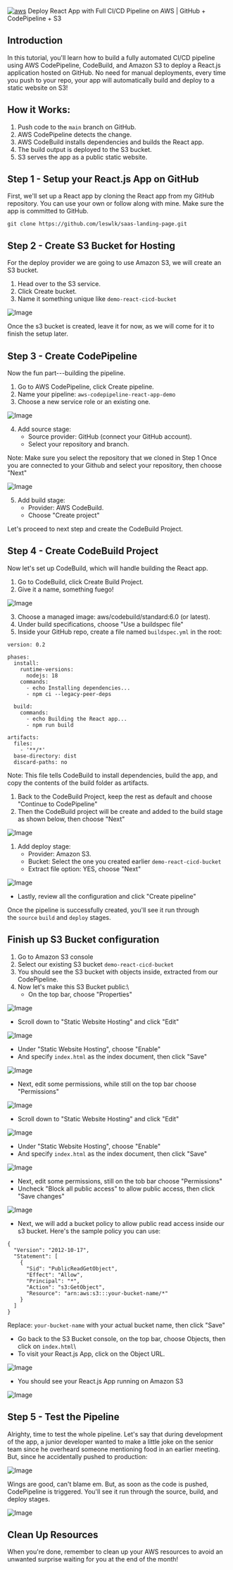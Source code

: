 [![aws](https://private-user-images.githubusercontent.com/110755734/293723213-01cd6124-8014-4baa-a5fe-bd227844d263.png?jwt=eyJ0eXAiOiJKV1QiLCJhbGciOiJIUzI1NiJ9.eyJpc3MiOiJnaXRodWIuY29tIiwiYXVkIjoicmF3LmdpdGh1YnVzZXJjb250ZW50LmNvbSIsImtleSI6ImtleTUiLCJleHAiOjE3NjE5MTg2NTgsIm5iZiI6MTc2MTkxODM1OCwicGF0aCI6Ii8xMTA3NTU3MzQvMjkzNzIzMjEzLTAxY2Q2MTI0LTgwMTQtNGJhYS1hNWZlLWJkMjI3ODQ0ZDI2My5wbmc_WC1BbXotQWxnb3JpdGhtPUFXUzQtSE1BQy1TSEEyNTYmWC1BbXotQ3JlZGVudGlhbD1BS0lBVkNPRFlMU0E1M1BRSzRaQSUyRjIwMjUxMDMxJTJGdXMtZWFzdC0xJTJGczMlMkZhd3M0X3JlcXVlc3QmWC1BbXotRGF0ZT0yMDI1MTAzMVQxMzQ1NThaJlgtQW16LUV4cGlyZXM9MzAwJlgtQW16LVNpZ25hdHVyZT01ZDhhNWQ5NDAzMDBlZmZiMzVhNjM5NjU3ODk5NDVhOGU5NTEwZDhkNDM1NGM0ODlmODdjZWU0NGUxNjNkY2QzJlgtQW16LVNpZ25lZEhlYWRlcnM9aG9zdCJ9.zfnjIyEPXBO3EmNhLjhVhy9G8jKa0xwUqJc1_D8XrHs)](https://private-user-images.githubusercontent.com/110755734/293723213-01cd6124-8014-4baa-a5fe-bd227844d263.png?jwt=eyJ0eXAiOiJKV1QiLCJhbGciOiJIUzI1NiJ9.eyJpc3MiOiJnaXRodWIuY29tIiwiYXVkIjoicmF3LmdpdGh1YnVzZXJjb250ZW50LmNvbSIsImtleSI6ImtleTUiLCJleHAiOjE3NjE5MTg2NTgsIm5iZiI6MTc2MTkxODM1OCwicGF0aCI6Ii8xMTA3NTU3MzQvMjkzNzIzMjEzLTAxY2Q2MTI0LTgwMTQtNGJhYS1hNWZlLWJkMjI3ODQ0ZDI2My5wbmc_WC1BbXotQWxnb3JpdGhtPUFXUzQtSE1BQy1TSEEyNTYmWC1BbXotQ3JlZGVudGlhbD1BS0lBVkNPRFlMU0E1M1BRSzRaQSUyRjIwMjUxMDMxJTJGdXMtZWFzdC0xJTJGczMlMkZhd3M0X3JlcXVlc3QmWC1BbXotRGF0ZT0yMDI1MTAzMVQxMzQ1NThaJlgtQW16LUV4cGlyZXM9MzAwJlgtQW16LVNpZ25hdHVyZT01ZDhhNWQ5NDAzMDBlZmZiMzVhNjM5NjU3ODk5NDVhOGU5NTEwZDhkNDM1NGM0ODlmODdjZWU0NGUxNjNkY2QzJlgtQW16LVNpZ25lZEhlYWRlcnM9aG9zdCJ9.zfnjIyEPXBO3EmNhLjhVhy9G8jKa0xwUqJc1_D8XrHs) Deploy React App with Full CI/CD Pipeline on AWS | GitHub + CodePipeline + S3


Introduction
---------------

In this tutorial, you'll learn how to build a fully automated CI/CD pipeline using AWS CodePipeline, CodeBuild, and Amazon S3 to deploy a React.js application hosted on GitHub. No need for manual deployments, every time you push to your repo, your app will automatically build and deploy to a static website on S3!

How it Works:
----------------

1.  Push code to the `main` branch on GitHub.
2.  AWS CodePipeline detects the change.
3.  AWS CodeBuild installs dependencies and builds the React app.
4.  The build output is deployed to the S3 bucket.
5.  S3 serves the app as a public static website.

Step 1 - Setup your React.js App on GitHub
---------------------------------------------

First, we'll set up a React app by cloning the React app from my GitHub repository. You can use your own or follow along with mine. Make sure the app is committed to GitHub.

```source-shell
git clone https://github.com/leswlk/saas-landing-page.git
```

Step 2 - Create S3 Bucket for Hosting
----------------------------------------

For the deploy provider we are going to use Amazon S3, we will create an S3 bucket.

1.  Head over to the S3 service.
2.  Click Create bucket.
3.  Name it something unique like `demo-react-cicd-bucket`

![Image](./images/bucketcreation.jpg)

Once the s3 bucket is created, leave it for now, as we will come for it to finish the setup later.

Step 3 - Create CodePipeline
-------------------------------

Now the fun part---building the pipeline.

1.  Go to AWS CodePipeline, click Create pipeline.
2.  Name your pipeline: `aws-codepipeline-react-app-demo`
3.  Choose a new service role or an existing one.

![Image](./images/pipelinecreation.jpg)

4.  Add source stage:
    - Source provider: GitHub (connect your GitHub account).
    - Select your repository and branch.

Note: Make sure you select the repository that we cloned in Step 1
Once you are connected to your Github and select your repository, then choose "Next"

![Image](./images/sourcestagecreation.jpg)

5.  Add build stage:
    - Provider: AWS CodeBuild.
    - Choose "Create project"

Let's proceed to next step and create the CodeBuild Project.

Step 4 - Create CodeBuild Project
------------------------------------

Now let's set up CodeBuild, which will handle building the React app.

1.  Go to CodeBuild, click Create Build Project.
2.  Give it a name, something fuego!

![Image](./images/buildprojectcreation.jpg)

3.  Choose a managed image: aws/codebuild/standard:6.0 (or latest).
4.  Under build specifications, choose "Use a buildspec file"
5.  Inside your GitHub repo, create a file named `buildspec.yml` in the root:

```source-yaml
version: 0.2

phases:
  install:
    runtime-versions:
      nodejs: 18
    commands:
      - echo Installing dependencies...
      - npm ci --legacy-peer-deps

  build:
    commands:
      - echo Building the React app...
      - npm run build

artifacts:
  files:
    - '**/*'
  base-directory: dist
  discard-paths: no

```

Note: This file tells CodeBuild to install dependencies, build the app, and copy the contents of the build folder as artifacts.

1.  Back to the CodeBuild Project, keep the rest as default and choose "Continue to CodePipeline"
2.  Then the CodeBuild project will be create and added to the build stage as shown below, then choose "Next"

![Image](./images/buildprojectcreation2.jpg)

1.  Add deploy stage:
    - Provider: Amazon S3.
    - Bucket: Select the one you created earlier `demo-react-cicd-bucket`
    - Extract file option: YES, choose "Next"

![Image](./images/deploystagecreation.jpg)
- Lastly, review all the configuration and click "Create pipeline"

Once the pipeline is successfully created, you'll see it run through the `source` `build` and `deploy` stages.

Finish up S3 Bucket configuration
-----------------------------------------

1.  Go to Amazon S3 console
2.  Select our existing S3 bucket `demo-react-cicd-bucket`
3.  You should see the S3 bucket with objects inside, extracted from our CodePipeline.
4.  Now let's make this S3 Bucket public:\
    - On the top bar, choose "Properties"

![Image](./images/bucketproperties.jpg)

- Scroll down to "Static Website Hosting" and click "Edit"

![Image](./images/staticwebsitehosting.jpg)
- Under "Static Website Hosting", choose "Enable"
- And specify `index.html` as the index document, then click "Save"

![Image](./images/statichostingwebsite2.jpg)
- Next, edit some permissions, while still on the top bar choose "Permissions"

![Image](./images/bucketproperties.jpg)

- Scroll down to "Static Website Hosting" and click "Edit"

![Image](./images/staticwebsitehosting.jpg)
- Under "Static Website Hosting", choose "Enable"
- And specify `index.html` as the index document, then click "Save"

![Image](./images/statichostingwebsite2.jpg)
- Next, edit some permissions, still on the tob bar choose "Permissions"
- Uncheck "Block all public access" to allow public access, then click "Save changes"

![Image](./images/publicaccesssettings.jpg)

- Next, we will add a bucket policy to allow public read access inside our s3 bucket. Here's the sample policy you can use:

```source-json
{
  "Version": "2012-10-17",
  "Statement": [
    {
      "Sid": "PublicReadGetObject",
      "Effect": "Allow",
      "Principal": "*",
      "Action": "s3:GetObject",
      "Resource": "arn:aws:s3:::your-bucket-name/*"
    }
  ]
}
```

Replace: `your-bucket-name` with your actual bucket name, then click "Save"

- Go back to the S3 Bucket console, on the top bar, choose Objects, then click on `index.html`\
- To visit your React.js App, click on the Object URL.

![Image](./images/index.jpg)

- You should see your React.js App running on Amazon S3

![Image](./images/index2.jpg)

Step 5 - Test the Pipeline
-----------------------------

Alrighty, time to test the whole pipeline. Let's say that during development of the app, a junior developer wanted to make a little joke on the senior team since he overheard someone mentioning food in an earlier meeting. But, since he accidentally pushed to production:

![Image](./images/pipelinetest3.jpg)

Wings are good, can't blame em. But, as soon as the code is pushed, CodePipeline is triggered. You'll see it run through the source, build, and deploy stages.

![Image](./images/pipelinetest.jpg)

Clean Up Resources
---------------------

When you're done, remember to clean up your AWS resources to avoid an unwanted surprise waiting for you at the end of the month!
